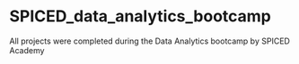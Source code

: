 # SPICED_data_analytics_bootcamp
All projects were completed during the Data Analytics bootcamp by SPICED Academy
